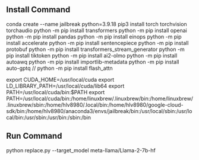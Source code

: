 ## Install Command
conda create --name jailbreak python=3.9.18
pip3 install torch torchvision torchaudio
python -m pip install transformers
python -m pip install openai
python -m pip install pandas
python -m pip install einops
python -m pip install accelerate
python -m pip install sentencepiece
python -m pip install protobuf
python -m pip install transformers_stream_generator
python -m pip install tiktoken
python -m pip install ai2-olmo
python -m pip install autoawq
python -m pip install importlib-metadata
python -m pip install auto-gptq
// python -m pip install flash_attn


export CUDA_HOME=/usr/local/cuda
export LD_LIBRARY_PATH=/usr/local/cuda/lib64
export PATH=/usr/local/cuda/bin:$PATH
export PATH=/usr/local/cuda/bin:/home/linuxbrew/.linuxbrew/bin:/home/linuxbrew/.linuxbrew/sbin:/home/hlv8980/.local/bin:/home/hlv8980/google-cloud-sdk/bin:/home/hlv8980/anaconda3/envs/jailbreak/bin:/usr/local/sbin:/usr/local/bin:/usr/sbin:/usr/bin:/sbin:/bin


## Run Command
python replace.py --target_model meta-llama/Llama-2-7b-hf

